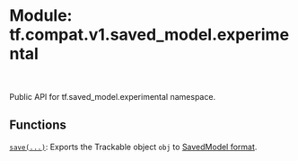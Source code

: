 <div itemscope itemtype="http://developers.google.com/ReferenceObject">
<meta itemprop="name" content="tf.compat.v1.saved_model.experimental" />
<meta itemprop="path" content="Stable" />
</div>

# Module: tf.compat.v1.saved_model.experimental


<table class="tfo-notebook-buttons tfo-api" align="left">
</table>



Public API for tf.saved_model.experimental namespace.



## Functions

[`save(...)`](../../../../tf/saved_model/save.md): Exports the Trackable object `obj` to [SavedModel format](https://github.com/tensorflow/tensorflow/blob/master/tensorflow/python/saved_model/README.md).



